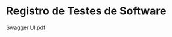 # Registro de Testes de Software

[Swagger UI.pdf](https://github.com/ICEI-PUC-Minas-PMV-ADS/pmv-ads-2023-1-e4-proj-infra-t1-time5-mystock/files/11779264/Swagger.UI.pdf)
